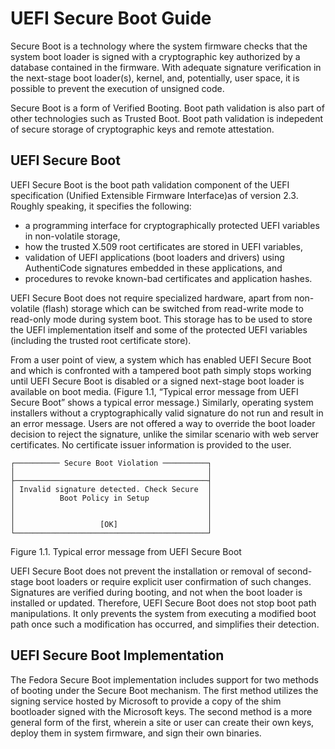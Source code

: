 
# UEFI Secure Boot Guide

 Secure Boot is a technology where the system firmware checks that the system boot loader is signed with a cryptographic key authorized by a database contained in the firmware. With adequate signature verification in the next-stage boot loader(s), kernel, and, potentially, user space, it is possible to prevent the execution of unsigned code.

Secure Boot is a form of Verified Booting. Boot path validation is also part of other technologies such as Trusted Boot. Boot path validation is indepedent of secure storage of cryptographic keys and remote attestation. 

## UEFI Secure Boot

 UEFI Secure Boot is the boot path validation component of the UEFI specification (Unified Extensible Firmware Interface)as of version 2.3. Roughly speaking, it specifies the following:

   - a programming interface for cryptographically protected UEFI variables in non-volatile storage,
   - how the trusted X.509 root certificates are stored in UEFI variables,
   - validation of UEFI applications (boot loaders and drivers) using AuthentiCode signatures embedded in these applications, and
   - procedures to revoke known-bad certificates and application hashes. 

UEFI Secure Boot does not require specialized hardware, apart from non-volatile (flash) storage which can be switched from read-write mode to read-only mode during system boot. This storage has to be used to store the UEFI implementation itself and some of the protected UEFI variables (including the trusted root certificate store).

From a user point of view, a system which has enabled UEFI Secure Boot and which is confronted with a tampered boot path simply stops working until UEFI Secure Boot is disabled or a signed next-stage boot loader is available on boot media. (Figure 1.1, “Typical error message from UEFI Secure Boot” shows a typical error message.) Similarly, operating system installers without a cryptographically valid signature do not run and result in an error message. Users are not offered a way to override the boot loader decision to reject the signature, unlike the similar scenario with web server certificates. No certificate issuer information is provided to the user.

````
┌────────── Secure Boot Violation ──────────┐
│                                           │
├───────────────────────────────────────────┤
│ Invalid signature detected. Check Secure  │
│          Boot Policy in Setup             │
│                                           │
│                                           │
│                   [OK]                    │
└───────────────────────────────────────────┘
````
Figure 1.1. Typical error message from UEFI Secure Boot

UEFI Secure Boot does not prevent the installation or removal of second-stage boot loaders or require explicit user confirmation of such changes. Signatures are verified during booting, and not when the boot loader is installed or updated. Therefore, UEFI Secure Boot does not stop boot path manipulations. It only prevents the system from executing a modified boot path once such a modification has occurred, and simplifies their detection. 

## UEFI Secure Boot Implementation

 The Fedora Secure Boot implementation includes support for two methods of booting under the Secure Boot mechanism. The first method utilizes the signing service hosted by Microsoft to provide a copy of the shim bootloader signed with the Microsoft keys. The second method is a more general form of the first, wherein a site or user can create their own keys, deploy them in system firmware, and sign their own binaries. 

### 
